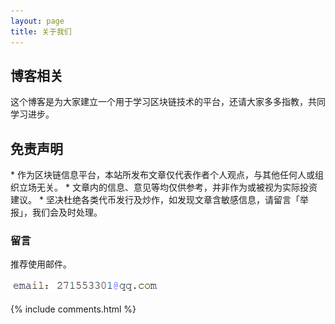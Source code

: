 ```yaml
---
layout: page
title: 关于我们 
---
```


<h2> 博客相关 </h2>  

这个博客是为大家建立一个用于学习区块链技术的平台，还请大家多多指教，共同学习进步。

<h2> 免责声明 </h2>  
* 作为区块链信息平台，本站所发布文章仅代表作者个人观点，与其他任何人或组织立场无关。
* 文章内的信息、意见等均仅供参考，并非作为或被视为实际投资建议。
* 坚决杜绝各类代币发行及炒作，如发现文章含敏感信息，请留言「举报」，我们会及时处理。
<h3> 留言 </h3>  
推荐使用邮件。

![](/images/payimg/email.jpg)


{% include comments.html %}

